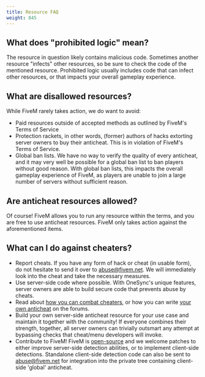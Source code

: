 ```yaml
---
title: Resource FAQ
weight: 845
---
```


What does "prohibited logic" mean?
----------------------------------

The resource in question likely contains malicious code. Sometimes another resource "infects" other resources, so be sure to check the code of the mentioned resource. Prohibited logic usually includes code that can infect other resources, or that impacts your overall gameplay experience.

What are disallowed resources?
------------------------------

While FiveM rarely takes action, we do want to avoid:

- Paid resources outside of accepted methods as outlined by FiveM's Terms of Service
- Protection rackets, in other words, (former) authors of hacks extorting server owners to buy their anticheat. This is in violation of FiveM's Terms of Service.
- Global ban lists. We have no way to verify the quality of every anticheat, and it may very well be possible for a global ban list to ban players without good reason. With global ban lists, this impacts the overall gameplay experience of FiveM, as players are unable to join a large number of servers without sufficient reason.


Are anticheat resources allowed?
--------------------------------

Of course! FiveM allows you to run any resource within the terms, and you are free to use anticheat resources. FiveM only takes action against the aforementioned items.

What can I do against cheaters?
-------------------------------

- Report cheats. If you have any form of hack or cheat (in usable form), do not hesitate to send it over to [abuse@fivem.net](mailto:abuse@fivem.net). We will immediately look into the cheat and take the necessary measures.
- Use server-side code where possible. With OneSync's unique features, server owners are able to build secure code that prevents abuse by cheats.
- Read about [how you can combat cheaters](https://forum.cfx.re/t/how-hackers-can-exploit-your-servers-and-what-to-do-about-it/702213), or how you can write [your own anticheat](https://forum.cfx.re/t/how-to-create-an-anti-cheat-list-of-vulnerable-and-abused-events-updated-january-2020/789618) on the forums.
- Build your own server-side anticheat resource for your use case and maintain it together with the community! If everyone combines their strength, together, all server owners can trivially outsmart any attempt at bypassing checks that cheat/menu developers will invoke.
- Contribute to FiveM! FiveM is [open-source](https://github.com/citizenfx/fivem) and we welcome patches to either improve server-side detection abilities, or to implement client-side detections. Standalone client-side detection code can also be sent to [abuse@fivem.net](mailto:abuse@fivem.net) for integration into the private tree containing client-side 'global' anticheat.
